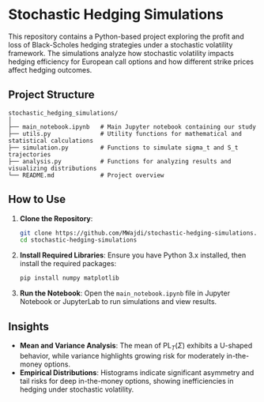 
# Stochastic Hedging Simulations

This repository contains a Python-based project exploring the profit and loss of Black-Scholes hedging strategies under a stochastic volatility framework. The simulations analyze how stochastic volatility impacts hedging efficiency for European call options and how different strike prices affect hedging outcomes.

## Project Structure

```
stochastic_hedging_simulations/
│
├── main_notebook.ipynb   # Main Jupyter notebook containing our study
├── utils.py              # Utility functions for mathematical and statistical calculations
├── simulation.py         # Functions to simulate sigma_t and S_t trajectories
├── analysis.py           # Functions for analyzing results and visualizing distributions
└── README.md             # Project overview
```


## How to Use

1. **Clone the Repository**:
   ```bash
   git clone https://github.com/MWajdi/stochastic-hedging-simulations.git
   cd stochastic-hedging-simulations
   ```

2. **Install Required Libraries**:
   Ensure you have Python 3.x installed, then install the required packages:
   ```bash
   pip install numpy matplotlib
   ```

3. **Run the Notebook**:
   Open the `main_notebook.ipynb` file in Jupyter Notebook or JupyterLab to run simulations and view results.

## Insights

- **Mean and Variance Analysis**: The mean of $\text{PL}_T(\Sigma)$ exhibits a U-shaped behavior, while variance highlights growing risk for moderately in-the-money options.
- **Empirical Distributions**: Histograms indicate significant asymmetry and tail risks for deep in-the-money options, showing inefficiencies in hedging under stochastic volatility.

